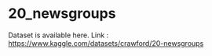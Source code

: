 # 20_newsgroups
Dataset is available here. 
Link : https://www.kaggle.com/datasets/crawford/20-newsgroups 

